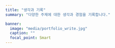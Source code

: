 ```yaml
---
title: "생각과 기록"
summary: "다양한 주제에 대한 생각과 경험을 기록합니다."

banner:
  image: "media/portfolio_write.jpg"
  caption: ""
  focal_point: Smart
---
```

